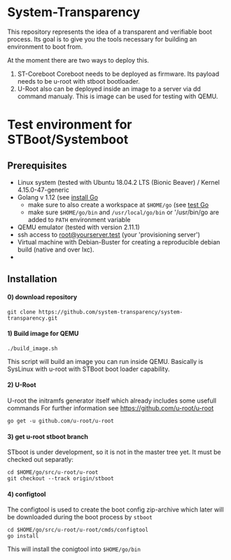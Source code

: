 # System-Transparency

This repository represents the idea of a transparent and verifiable boot process.
Its goal is to give you the tools necessary for building an environment to boot from.

At the moment there are two ways to deploy this. 
1. ST-Coreboot
Coreboot needs to be deployed as firmware. Its payload needs to be u-root with stboot bootloader.
2. U-Root also can be deployed inside an image to a server via dd command manualy.
This is image can be used for testing with QEMU.

# Test environment for STBoot/Systemboot
## Prerequisites
* Linux system (tested with Ubuntu 18.04.2 LTS (Bionic Beaver) / Kernel 4.15.0-47-generic
* Golang v 1.12 (see [install Go](https://golang.org/doc/install#install )
	* make sure to also create a workspace at `$HOME/go` (see [test Go](https://golang.org/doc/install#testing )
	* make sure `$HOME/go/bin` and `/usr/local/go/bin` or '/usr/bin/go are added to `PATH` environment variable
* QEMU emulator (tested with version 2.11.1)
* ssh access to root@yourserver.test (your 'provisioning server')
* Virtual machine with Debian-Buster for creating a reproducible debian build (native and over lxc).
* 

## Installation

#### 0) download repository
```
git clone https://github.com/system-transparency/system-transparency.git
```

#### 1) Build image for QEMU
```
./build_image.sh
```
This script will build an image you can run inside QEMU. Basically is SysLinux with u-root with STBoot boot loader capability.

#### 2) U-Root
U-root the initramfs generator itself which already includes some usefull commands
For further information see https://github.com/u-root/u-root
```
go get -u github.com/u-root/u-root
```

#### 3) get u-root stboot branch
STboot is under development, so it is not in the master tree yet. It must be checked out separatly:
```
cd $HOME/go/src/u-root/u-root
git checkout --track origin/stboot
```
#### 4) configtool
The configtool is used to create the boot config zip-archive which later will be downloaded during the boot process by `stboot`
```
cd $HOME/go/src/u-root/u-root/cmds/configtool
go install
```
This will install the conigtool into `$HOME/go/bin`
